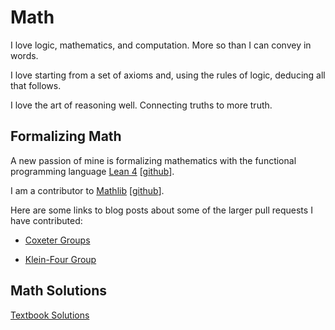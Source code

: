 # Math

I love logic, mathematics, and computation.  More so than I can convey in words.

I love starting from a set of axioms and, using the rules of logic, deducing all that follows.

I love the art of reasoning well. Connecting truths to more truth.


## Formalizing Math

A new passion of mine is formalizing mathematics with the functional programming language [Lean 4](https://leanprover-community.github.io/) [[github](https://github.com/leanprover/lean4)].

I am a contributor to [Mathlib](https://leanprover-community.github.io/mathlib-overview.html) [[github](https://github.com/leanprover-community/mathlib4)].

Here are some links to blog posts about some of the larger pull requests I have contributed:

* [Coxeter Groups](https://newell.github.io/posts/mathlib4-coxeter-groups)

* [Klein-Four Group](https://newell.github.io/posts/mathlib4-klein-four)


## Math Solutions

[Textbook Solutions](https://newell.github.io/projects/math/solutions)

